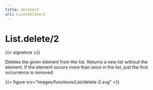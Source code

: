 ```yaml
---
title: delete/2
url: List/delete/2
---
```


# List.delete/2

{{< signature >}}

Deletes the given element from the list. Returns a new list without the element.
If the element occurs more than once in the list, just the first occurrence is removed.

{{< figure src="images/functions/List/delete-2.svg" >}}
